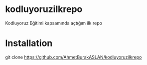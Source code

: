 # kodluyoruzilkrepo
Kodluyoruz Eğitimi kapsamında açtığım ilk repo

# Installation
git clone https://github.com/AhmetBurakASLAN/kodluyoruzilkrepo

